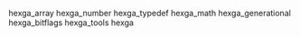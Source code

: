 hexga_array
hexga_number
hexga_typedef
hexga_math
hexga_generational
hexga_bitflags
hexga_tools
hexga
